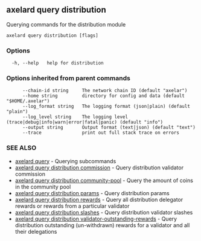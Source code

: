 ## axelard query distribution

Querying commands for the distribution module

```
axelard query distribution [flags]
```

### Options

```
  -h, --help   help for distribution
```

### Options inherited from parent commands

```
      --chain-id string     The network chain ID (default "axelar")
      --home string         directory for config and data (default "$HOME/.axelar")
      --log_format string   The logging format (json|plain) (default "plain")
      --log_level string    The logging level (trace|debug|info|warn|error|fatal|panic) (default "info")
      --output string       Output format (text|json) (default "text")
      --trace               print out full stack trace on errors
```

### SEE ALSO

- [axelard query](/cli-docs/v0_27_0/axelard_query) - Querying subcommands
- [axelard query distribution commission](/cli-docs/v0_27_0/axelard_query_distribution_commission) - Query distribution validator commission
- [axelard query distribution community-pool](/cli-docs/v0_27_0/axelard_query_distribution_community-pool) - Query the amount of coins in the community pool
- [axelard query distribution params](/cli-docs/v0_27_0/axelard_query_distribution_params) - Query distribution params
- [axelard query distribution rewards](/cli-docs/v0_27_0/axelard_query_distribution_rewards) - Query all distribution delegator rewards or rewards from a particular validator
- [axelard query distribution slashes](/cli-docs/v0_27_0/axelard_query_distribution_slashes) - Query distribution validator slashes
- [axelard query distribution validator-outstanding-rewards](/cli-docs/v0_27_0/axelard_query_distribution_validator-outstanding-rewards) - Query distribution outstanding (un-withdrawn) rewards for a validator and all their delegations
